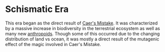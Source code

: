 # Schismatic Era

This era began as the direct result of [Caer's Mistake](../cataclysms/caers-mistake.md). It was characterized by a massive increase in biodiversity in the terrestrial ecosystem as well as many new [anthropoids](../../inhabitants/anthropoids/introduction.md). Though some of this occurred due to the changing distribution of land vs ocean, it was mostly a direct result of the mutagenic effect of the magic involved in Caer's Mistake.